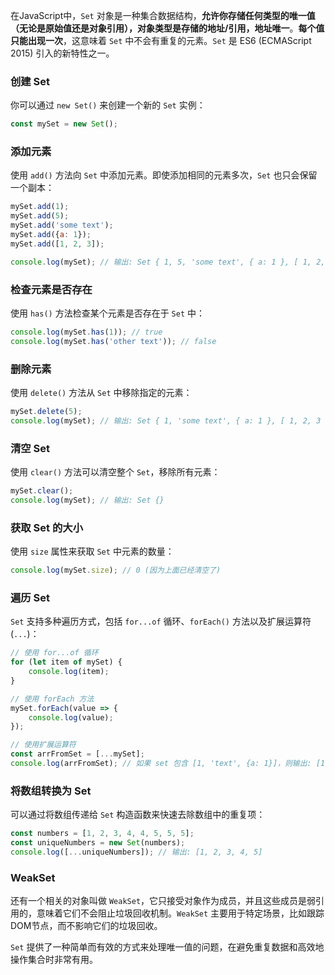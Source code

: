 在JavaScript中，`Set` 对象是一种集合数据结构，**允许你存储任何类型的唯一值（无论是原始值还是对象引用），对象类型是存储的地址/引用，地址唯一**。**每个值只能出现一次**，这意味着 `Set` 中不会有重复的元素。`Set` 是 ES6 (ECMAScript 2015) 引入的新特性之一。

### 创建 Set

你可以通过 `new Set()` 来创建一个新的 `Set` 实例：

```javascript
const mySet = new Set();
```

### 添加元素

使用 `add()` 方法向 `Set` 中添加元素。即使添加相同的元素多次，`Set` 也只会保留一个副本：

```javascript
mySet.add(1);
mySet.add(5);
mySet.add('some text');
mySet.add({a: 1});
mySet.add([1, 2, 3]);

console.log(mySet); // 输出: Set { 1, 5, 'some text', { a: 1 }, [ 1, 2, 3 ] }
```

### 检查元素是否存在

使用 `has()` 方法检查某个元素是否存在于 `Set` 中：

```javascript
console.log(mySet.has(1)); // true
console.log(mySet.has('other text')); // false
```

### 删除元素

使用 `delete()` 方法从 `Set` 中移除指定的元素：

```javascript
mySet.delete(5);
console.log(mySet); // 输出: Set { 1, 'some text', { a: 1 }, [ 1, 2, 3 ] }
```

### 清空 Set

使用 `clear()` 方法可以清空整个 `Set`，移除所有元素：

```javascript
mySet.clear();
console.log(mySet); // 输出: Set {}
```

### 获取 Set 的大小

使用 `size` 属性来获取 `Set` 中元素的数量：

```javascript
console.log(mySet.size); // 0 (因为上面已经清空了)
```

### 遍历 Set

`Set` 支持多种遍历方式，包括 `for...of` 循环、`forEach()` 方法以及扩展运算符 (`...`)：

```javascript
// 使用 for...of 循环
for (let item of mySet) {
    console.log(item);
}

// 使用 forEach 方法
mySet.forEach(value => {
    console.log(value);
});

// 使用扩展运算符
const arrFromSet = [...mySet];
console.log(arrFromSet); // 如果 set 包含 [1, 'text', {a: 1}]，则输出: [1, 'text', {a: 1}]
```

### 将数组转换为 Set

可以通过将数组传递给 `Set` 构造函数来快速去除数组中的重复项：

```javascript
const numbers = [1, 2, 3, 4, 4, 5, 5, 5];
const uniqueNumbers = new Set(numbers);
console.log([...uniqueNumbers]); // 输出: [1, 2, 3, 4, 5]
```

### WeakSet

还有一个相关的对象叫做 `WeakSet`，它只接受对象作为成员，并且这些成员是弱引用的，意味着它们不会阻止垃圾回收机制。`WeakSet` 主要用于特定场景，比如跟踪DOM节点，而不影响它们的垃圾回收。

`Set` 提供了一种简单而有效的方式来处理唯一值的问题，在避免重复数据和高效地操作集合时非常有用。